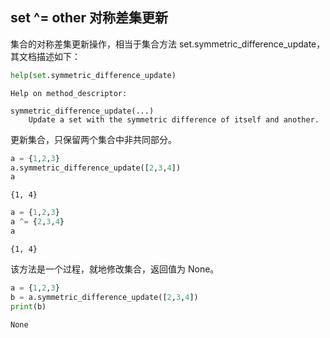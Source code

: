 ## set ^= other 对称差集更新

集合的对称差集更新操作，相当于集合方法 set.symmetric_difference_update，其文档描述如下：


```python
help(set.symmetric_difference_update)
```

    Help on method_descriptor:
    
    symmetric_difference_update(...)
        Update a set with the symmetric difference of itself and another.
    
    

更新集合，只保留两个集合中非共同部分。


```python
a = {1,2,3}
a.symmetric_difference_update([2,3,4])
a
```




    {1, 4}




```python
a = {1,2,3}
a ^= {2,3,4}
a
```




    {1, 4}



该方法是一个过程，就地修改集合，返回值为 None。


```python
a = {1,2,3}
b = a.symmetric_difference_update([2,3,4])
print(b)
```

    None
    
